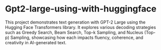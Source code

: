 # Gpt2-large-using-with-huggingface
This project demonstrates text generation with GPT-2 Large using the Hugging Face Transformers library. It explores various decoding strategies such as Greedy Search, Beam Search, Top-k Sampling, and Nucleus (Top-p) Sampling, showcasing how each impacts fluency, coherence, and creativity in AI-generated text.
